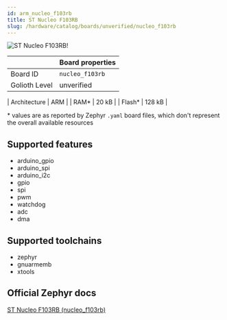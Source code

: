 ```yaml
---
id: arm_nucleo_f103rb
title: ST Nucleo F103RB
slug: /hardware/catalog/boards/unverified/nucleo_f103rb
---
```


[//]: # (This is an auto-generated file, do not edit! Changes to it will be lost upon re-generation)

![ST Nucleo F103RB!](/img/boards/arm/nucleo_f103rb.jpg "ST Nucleo F103RB")

|                | Board properties     |
| -------------  | -------------------- |
| Board ID       | `nucleo_f103rb` |
| Golioth Level  | unverified       |

| Architecture   | ARM |
| RAM*           | 20 kB |
| Flash*         | 128 kB |

\* values are as reported by Zephyr `.yaml` board files, which don't represent the overall available resources



## Supported features

* arduino_gpio
* arduino_spi
* arduino_i2c
* gpio
* spi
* pwm
* watchdog
* adc
* dma

## Supported toolchains

* zephyr
* gnuarmemb
* xtools

## Official Zephyr docs

[ST Nucleo F103RB (nucleo_f103rb)](https://docs.zephyrproject.org/latest/boards/arm/nucleo_f103rb/doc/index.html)
